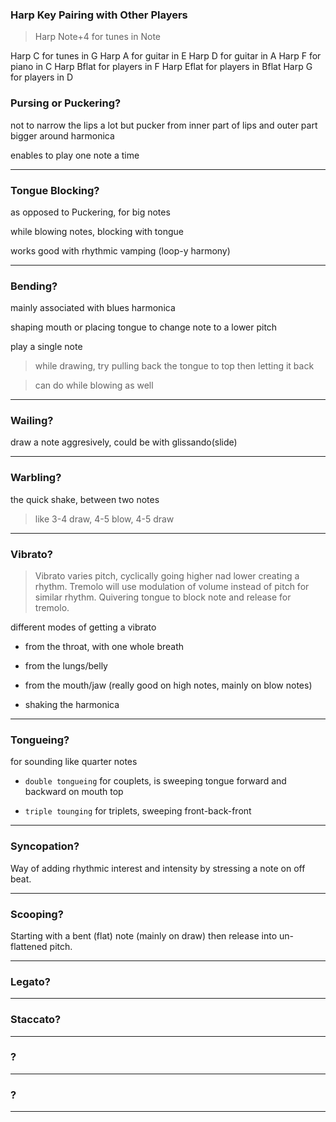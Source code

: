 

### Harp Key Pairing with Other Players

> Harp Note+4 for tunes in Note

Harp C for tunes in G
Harp A for guitar in E
Harp D for guitar in A
Harp F for piano in C
Harp Bflat for players in F
Harp Eflat for players in Bflat
Harp G for players in D


### Pursing or Puckering?

not to narrow the lips a lot but pucker from inner part of lips and outer part bigger around harmonica

enables to play one note a time

---

### Tongue Blocking?

as opposed to Puckering, for big notes

while blowing notes, blocking with tongue

works good with rhythmic vamping (loop-y harmony)

---

### Bending?

mainly associated with blues harmonica

shaping mouth or placing tongue to change note to a lower pitch

play a single note

> while drawing, try pulling back the tongue to top then letting it back

> can do while blowing as well

---

### Wailing?

draw a note aggresively, could be with glissando(slide)

---

### Warbling?

the quick shake, between two notes

> like 3-4 draw, 4-5 blow, 4-5 draw

---

### Vibrato?

> Vibrato varies pitch, cyclically going higher nad lower creating a rhythm.
> Tremolo will use modulation of volume instead of pitch for similar rhythm. Quivering tongue to block note and release for tremolo.

different modes of getting a vibrato

* from the throat, with one whole breath

* from the lungs/belly

* from the mouth/jaw (really good on high notes, mainly on blow notes)

* shaking the harmonica


---

### Tongueing?

for sounding like quarter notes

* `double tongueing` for couplets, is sweeping tongue forward and backward on mouth top

* `triple tounging` for triplets, sweeping front-back-front

---

### Syncopation?

Way of adding rhythmic interest and intensity by stressing a note on off beat.

---

### Scooping?

Starting with a bent (flat) note (mainly on draw) then release into un-flattened pitch.

---

### Legato?




---

### Staccato?




---

### ?




---

### ?




---
